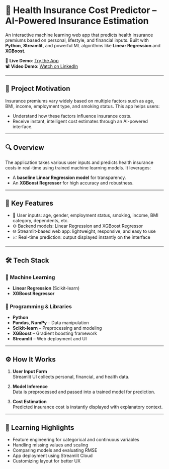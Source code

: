 # 🚀 Health Insurance Cost Predictor – AI-Powered Insurance Estimation

An interactive machine learning web app that predicts health insurance premiums based on personal, lifestyle, and financial inputs. Built with **Python**, **Streamlit**, and powerful ML algorithms like **Linear Regression** and **XGBoost**.

🔗 **Live Demo**: [Try the App](https://lnkd.in/g9Zdrh6g)  
📽️ **Video Demo**: [Watch on LinkedIn](https://www.linkedin.com/posts/miminchandrank_machinelearning-ai-healthtech-activity-7306338204939427840-5a5a?utm_source=share&utm_medium=member_desktop&rcm=ACoAAFD4aN8BBSizqogKnOr2eBg_WSmXdqUej4w)

---

## 🌟 Project Motivation

Insurance premiums vary widely based on multiple factors such as age, BMI, income, employment type, and smoking status. This app helps users:
- Understand how these factors influence insurance costs.
- Receive instant, intelligent cost estimates through an AI-powered interface.

---

## 🔍 Overview

The application takes various user inputs and predicts health insurance costs in real-time using trained machine learning models. It leverages:
- A **baseline Linear Regression model** for transparency.
- An **XGBoost Regressor** for high accuracy and robustness.

---

## 🎯 Key Features

- 📝 User inputs: age, gender, employment status, smoking, income, BMI category, dependents, etc.
- ⚙️ Backend models: Linear Regression and XGBoost Regressor
- 🌐 Streamlit-based web app: lightweight, responsive, and easy to use
- 📈 Real-time prediction: output displayed instantly on the interface

---

## 🛠️ Tech Stack

### 🧠 Machine Learning
- **Linear Regression** (Scikit-learn)
- **XGBoost Regressor**

### 🧰 Programming & Libraries
- **Python**
- **Pandas**, **NumPy** – Data manipulation
- **Scikit-learn** – Preprocessing and modeling
- **XGBoost** – Gradient boosting framework
- **Streamlit** – Web deployment and UI

---

## ⚙️ How It Works

1. **User Input Form**  
   Streamlit UI collects personal, financial, and health data.

2. **Model Inference**  
   Data is preprocessed and passed into a trained model for prediction.

3. **Cost Estimation**  
   Predicted insurance cost is instantly displayed with explanatory context.

---

## 🧠 Learning Highlights

- Feature engineering for categorical and continuous variables
- Handling missing values and scaling
- Comparing models and evaluating RMSE
- App deployment using Streamlit Cloud
- Customizing layout for better UX

